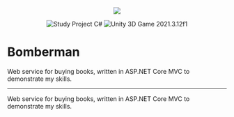 <div align = "center">
<img src="Assets/Screenshot.gif"/>
</div>

<p align="center">
<img src="https://img.shields.io/badge/Study%20Project-C%20Sharp-green.svg" alt="Study Project C#"/>
<img src="https://img.shields.io/badge/Unity%203D%20Game-2021.3.12f1-blue.svg" alt="Unity 3D Game 2021.3.12f1"/>
</a>
</p>

# Bomberman

Web service for buying books, written in ASP.NET Core MVC to demonstrate my skills.

<hr/>

Web service for buying books, written in ASP.NET Core MVC to demonstrate my skills.
